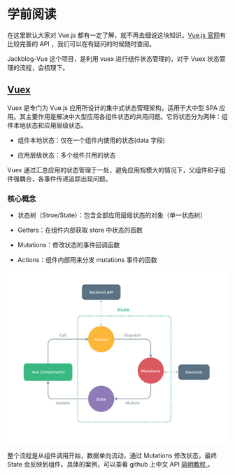 # 学前阅读

在这里默认大家对 Vue.js 都有一定了解，就不再去细说这块知识。[Vue.js 官网](https://vuejs.org.cn/)有比较完善的 API ，我们可以在有疑问的时候随时查阅。

Jackblog-Vue 这个项目，是利用 vuex 进行组件状态管理的，对于 Vuex 状态管理的流程，会梳理下。

## [Vuex](http://vuex.vuejs.org/)

Vuex 是专门为 Vue.js 应用所设计的集中式状态管理架构，适用于大中型 SPA 应用。其主要作用是解决中大型应用各组件状态的共用问题。它将状态分为两种：组件本地状态和应用层级状态。

* 组件本地状态：仅在一个组件内使用的状态\(data 字段\)

* 应用层级状态：多个组件共用的状态


Vuex 通过汇总应用的状态管理于一处，避免应用规模大的情况下，父组件和子组件强耦合，各事件传递追踪出现问题。

### 核心概念

* 状态树（Stroe\/State）：包含全部应用层级状态的对象（单一状态树）

* Getters：在组件内部获取 store 中状态的函数

* Mutations：修改状态的事件回调函数

* Actions：组件内部用来分发 mutations 事件的函数


![](/assets/vuex.png)

整个流程是从组件调用开始，数据单向流动，通过 Mutations 修改状态，最终 State 会反映到组件。具体的案例，可以查看 github 上中文 API [简明教程 ](https://github.com/vuejs/vuex/blob/1.0/docs/zh-cn/tutorial.md)。

